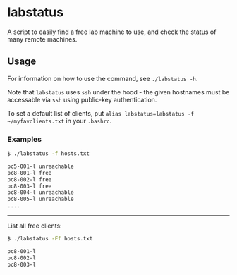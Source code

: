 # labstatus

A script to easily find a free lab machine to use, and check the status of many remote machines.

## Usage

For information on how to use the command, see `./labstatus -h`.

Note that `labstatus` uses `ssh` under the hood - the given hostnames must be accessable via `ssh` using public-key authentication.

To set a default list of clients, put `alias labstatus=labstatus -f ~/myfavclients.txt` in your `.bashrc`.

### Examples

```bash
$ ./labstatus -f hosts.txt

pc5-001-l unreachable
pc8-001-l free
pc8-002-l free
pc8-003-l free
pc8-004-l unreachable
pc8-005-l unreachable
....
```

---

List all free clients:

```bash
$ ./labstatus -Ff hosts.txt

pc8-001-l
pc8-002-l
pc8-003-l
```
